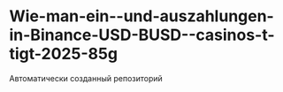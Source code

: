 # Wie-man-ein--und-auszahlungen-in-Binance-USD-BUSD--casinos-t-tigt-2025-85g
Автоматически созданный репозиторий
